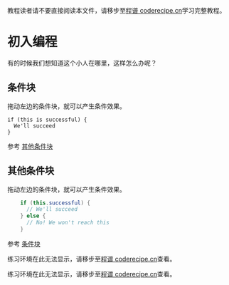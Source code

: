 <notice>教程读者请不要直接阅读本文件，请移步至[程谱 coderecipe.cn](https://coderecipe.cn)学习完整教程。</notice>

初入编程
======

有的时候我们想知道这个小人在哪里，这样怎么办呢？

条件块
------
拖动左边的条件块，就可以产生条件效果。

    if (this is successful) {
      We'll succeed
    }

参考 [其他条件块](#section-1)

其他条件块
------
拖动左边的条件块，就可以产生条件效果。
```java
    if (this.successful) {
      // We'll succeed
    } else {
      // No! We won't reach this
    }
```
参考 [条件块](#section)

<lab lang="blocks" logic=false math=false loops=false lists=false color=false variables=false functions=false text=false>练习环境在此无法显示，请移步至[程谱 coderecipe.cn](https://coderecipe.cn)查看。</lab>

<lab lang="java">练习环境在此无法显示，请移步至[程谱 coderecipe.cn](https://coderecipe.cn)查看。</lab>
